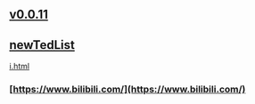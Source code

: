 ## [v0.0.11](https://github.com/littleflute/newTed/edit/master/README.md)
## [newTedList](https://www.youtube.com/user/TEDtalksDirector/videos)
<a href="i.html" target="_blank">i.html</a>
### [https://www.bilibili.com/](https://www.bilibili.com/)
